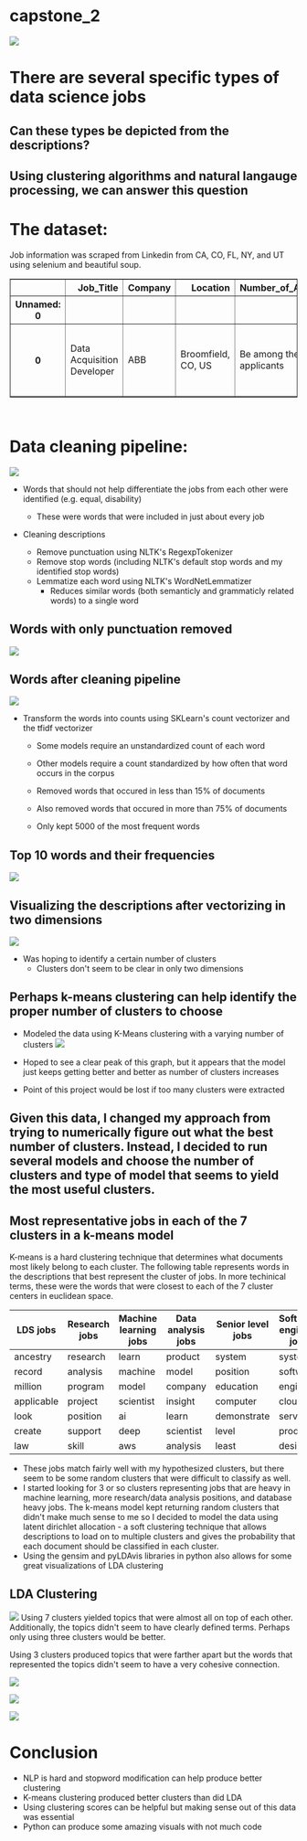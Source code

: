 # capstone_2
![](imgs/Top-Data-Science-Jobs.png)

# There are several specific types of data science jobs
## Can these types be depicted from the descriptions?
## Using clustering algorithms and natural langauge processing, we can answer this question

# The dataset:
Job information was scraped from Linkedin from CA, CO, FL, NY, and UT using selenium and beautiful soup.

<table border="1" class="dataframe">
  <thead>
    <tr style="text-align: right;">
      <th></th>
      <th>Job_Title</th>
      <th>Company</th>
      <th>Location</th>
      <th>Number_of_Applicants</th>
      <th>Description</th>
    </tr>
    <tr>
      <th>Unnamed: 0</th>
      <th></th>
      <th></th>
      <th></th>
      <th></th>
      <th></th>
    </tr>
  </thead>
  <tbody>
    <tr>
      <th>0</th>
      <td>Data Acquisition Developer</td>
      <td>ABB</td>
      <td>Broomfield, CO, US</td>
      <td>Be among the first 25 applicants</td>
      <td>Join ABB and work in a team that is dedicated ...</td>
    </tr>
  </tbody>
</table>
</div>




```python

```


```python

```


# Data cleaning pipeline:
![](imgs/capstone_2_flowchart.png)

* Words that should not help differentiate the jobs from each other were identified (e.g. equal, disability)
    * These were words that were included in just about every job

* Cleaning descriptions
    * Remove punctuation using NLTK's RegexpTokenizer
    * Remove stop words (including NLTK's default stop words and my identified stop words)
    * Lemmatize each word using NLTK's WordNetLemmatizer
        * Reduces similar words (both semanticly and grammaticly related words) to a single word

## Words with only punctuation removed
![](imgs/wordcloud_only_punct_removed.png)

## Words after cleaning pipeline
![](imgs/wordcloud_cleaned_descriptions.png)

* Transform the words into counts using SKLearn's count vectorizer and the tfidf vectorizer
    * Some models require an unstandardized count of each word
    * Other models require a count standardized by how often that word occurs in the corpus

    * Removed words that occured in less than 15% of documents
    * Also removed words that occured in more than 75% of documents
    * Only kept 5000 of the most frequent words

## Top 10 words and their frequencies
![](imgs/top_10_words_and_frequencies.png)


## Visualizing the descriptions after vectorizing in two dimensions
![](imgs/first_two_pca_dimensions.png)
* Was hoping to identify a certain number of clusters
    * Clusters don't seem to be clear in only two dimensions

## Perhaps k-means clustering can help identify the proper number of clusters to choose
* Modeled the data using K-Means clustering with a varying number of clusters
![](imgs/silhouette_scores_k_values.png)

* Hoped to see a clear peak of this graph, but it appears that the model just keeps getting better and better as number of clusters increases
* Point of this project would be lost if too many clusters were extracted

## Given this data, I changed my approach from trying to numerically figure out what the best number of clusters. Instead, I decided to run several models and choose the number of clusters and type of model that seems to yield the most useful clusters.

## Most representative jobs in each of the 7 clusters in a k-means model
K-means is a hard clustering technique that determines what documents most likely belong to each cluster. The following table represents words in the descriptions that best represent the cluster of jobs. In more techinical terms, these were the words that were closest to each of the 7 cluster centers in euclidean space.

| LDS jobs  |Research jobs|Machine learning jobs| Data analysis jobs | Senior level jobs |Software engineer jobs | Marketing jobs |
|-----------|-------------|---------------------|--------------------|-------------------|-----------------------|----------------|
| ancestry  | research    | learn               | product            | system            | system                | marketing      |
| record    | analysis    | machine             | model              | position          | software              | analytics      |
| million   | program     | model               | company            | education         | engineer              | insight        |
| applicable| project     | scientist           | insight            | computer          | cloud                 | model          |
| look      | position    | ai                  | learn              | demonstrate       | service               | product        |
| create    | support     | deep                | scientist          | level             | product               | analysis       |
| law       | skill       | aws                 | analysis           | least             | design                | strategy       |



* These jobs match fairly well with my hypothesized clusters, but there seem to be some random clusters that were difficult to classify as well.
* I started looking for 3 or so clusters representing jobs that are heavy in machine learning, more research/data analysis positions, and database heavy jobs. The k-means model kept returning random clusters that didn't make much sense to me so I decided to model the data using latent dirichlet allocation - a soft clustering technique that allows descriptions to load on to multiple clusters and gives the probability that each document should be classified in each cluster.
* Using the gensim and pyLDAvis libraries in python also allows for some great visualizations of LDA clustering

## LDA Clustering

![](imgs/7_clusters_lda.png)
Using 7 clusters yielded topics that were almost all on top of each other. Additionally, the topics didn't seem to have clearly defined terms. Perhaps only using three clusters would be better.

Using 3 clusters produced topics that were farther apart but the words that represented the topics didn't seem to have a very cohesive connection.

![](imgs/lda_3_cluster1.png)

![](imgs/lda_3_cluster2.png)

![](imgs/lda_3_cluster3.png)

# Conclusion
* NLP is hard and stopword modification can help produce better clustering
* K-means clustering produced better clusters than did LDA
* Using clustering scores can be helpful but making sense out of this data was essential
* Python can produce some amazing visuals with not much code